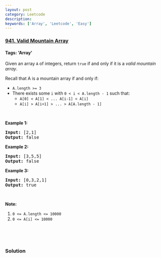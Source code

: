 ```yaml
---
layout: post
category: Leetcode
description: 
keywords: ['Array', 'Leetcode', 'Easy']
---
```

### [941. Valid Mountain Array](https://leetcode.com/problems/valid-mountain-array)

#### Tags: 'Array'

<div class="content__u3I1 question-content__JfgR"><div><p>Given an array <code>A</code> of integers, return <code>true</code> if and only if it is a <em>valid mountain array</em>.</p>
<p>Recall that A is a mountain array if and only if:</p>
<ul>
<li><code>A.length &gt;= 3</code></li>
<li>There exists some <code>i</code> with <code>0 &lt; i &lt; A.length - 1</code> such that:
	<ul>
<li><code>A[0] &lt; A[1] &lt; ... A[i-1] &lt; A[i] </code></li>
<li><code>A[i] &gt; A[i+1] &gt; ... &gt; A[A.length - 1]</code></li>
</ul>
</li>
</ul>
<p> </p>
<p><strong>Example 1:</strong></p>
<pre><strong>Input: </strong><span id="example-input-1-1">[2,1]</span>
<strong>Output: </strong><span id="example-output-1">false</span>
</pre>
<div>
<p><strong>Example 2:</strong></p>
<pre><strong>Input: </strong><span id="example-input-2-1">[3,5,5]</span>
<strong>Output: </strong><span id="example-output-2">false</span>
</pre>
<div>
<p><strong>Example 3:</strong></p>
<pre><strong>Input: </strong><span id="example-input-3-1">[0,3,2,1]</span>
<strong>Output: </strong><span id="example-output-3">true</span></pre>
</div>
</div>
<p> </p>
<p><strong>Note:</strong></p>
<ol>
<li><code>0 &lt;= A.length &lt;= 10000</code></li>
<li><code>0 &lt;= A[i] &lt;= 10000 </code></li>
</ol>
<div>
<p> </p>
<div>
<div> </div>
</div>
</div>
</div></div>

### Solution

